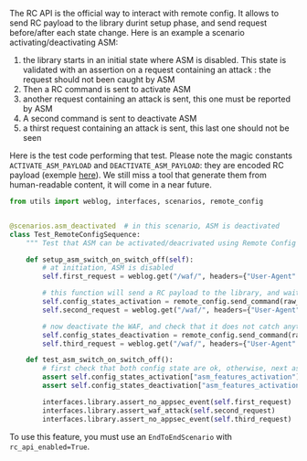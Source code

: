 The RC API is the official way to interact with remote config. It allows to send RC payload to the library durint setup phase, and send request before/after each state change. Here is an example a scenario activating/deactivating ASM:

1. the library starts in an initial state where ASM is disabled. This state is validated with an assertion on a request containing an attack : the request should not been caught by ASM
2. Then a RC command is sent to activate ASM
3. another request containing an attack is sent, this one must be reported by ASM
4. A second command is sent to deactivate ASM
5. a thirst request containing an attack is sent, this last one should not be seen


Here is the test code performing that test. Please note the magic constants `ACTIVATE_ASM_PAYLOAD` and `DEACTIVATE_ASM_PAYLOAD`: they are encoded RC payload (exemple [here](https://github.com/DataDog/system-tests/blob/7644ceaa3c7ea44ade8bcca8c3bb2a5991d03e34/utils/proxy/rc_mocked_responses_asm_activate_only.json)). We still miss a tool that generate them from human-readable content, it will come in a near future.

```python
from utils import weblog, interfaces, scenarios, remote_config


@scenarios.asm_deactivated  # in this scenario, ASM is deactivated
class Test_RemoteConfigSequence:
    """ Test that ASM can be activated/deacrivated using Remote Config """

    def setup_asm_switch_on_switch_off(self):
        # at initiation, ASM is disabled
        self.first_request = weblog.get("/waf/", headers={"User-Agent": "Arachni/v1"})

        # this function will send a RC payload to the library, and wait for a confirmation from the library
        self.config_states_activation = remote_config.send_command(raw_payload=ACTIVATE_ASM_PAYLOAD)
        self.second_request = weblog.get("/waf/", headers={"User-Agent": "Arachni/v1"})

        # now deactivate the WAF, and check that it does not catch anything
        self.config_states_deactivation = remote_config.send_command(raw_payload=DEACTIVATE_ASM_PAYLOAD)
        self.third_request = weblog.get("/waf/", headers={"User-Agent": "Arachni/v1"})

    def test_asm_switch_on_switch_off():
        # first check that both config state are ok, otherwise, next assertions will fail with cryptic messages
        assert self.config_states_activation["asm_features_activation"]["apply_state"] == remote_config.ApplyState.ACKNOWLEDGED, self.config_states_activation
        assert self.config_states_deactivation["asm_features_activation"]["apply_state"] == remote_config.ApplyState.ACKNOWLEDGED, self.config_states_deactivation

        interfaces.library.assert_no_appsec_event(self.first_request)
        interfaces.library.assert_waf_attack(self.second_request)
        interfaces.library.assert_no_appsec_event(self.third_request)
```

To use this feature, you must use an `EndToEndScenario` with `rc_api_enabled=True`.
